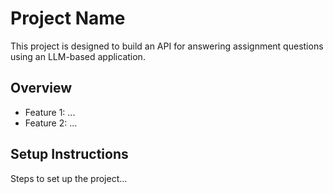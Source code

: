 # Project Name

This project is designed to build an API for answering assignment questions using an LLM-based application.

## Overview

- Feature 1: ...
- Feature 2: ...

## Setup Instructions

Steps to set up the project...

